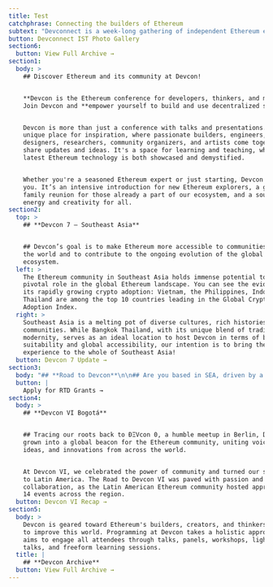 ```yaml
---
title: Test
catchphrase: Connecting the builders of Ethereum
subtext: "Devconnect is a week-long gathering of independent Ethereum events to learn, share, and\_**make progress together.**\n"
button: Devconnect IST Photo Gallery
section6:
  button: View Full Archive →
section1:
  body: >
    ## Discover Ethereum and its community at Devcon!


    **Devcon is the Ethereum conference for developers, thinkers, and makers.
    Join Devcon and **empower yourself to build and use decentralized systems.


    Devcon is more than just a conference with talks and presentations. It’s a
    unique place for inspiration, where passionate builders, engineers,
    designers, researchers, community organizers, and artists come together to
    share updates and ideas. It's a space for learning and teaching, where the
    latest Ethereum technology is both showcased and demystified.


    Whether you're a seasoned Ethereum expert or just starting, Devcon is for
    you. It’s an intensive introduction for new Ethereum explorers, a global
    family reunion for those already a part of our ecosystem, and a source of
    energy and creativity for all.
section2:
  top: >
    ## **Devcon 7 — Southeast Asia**


    ## Devcon’s goal is to make Ethereum more accessible to communities around
    the world and to contribute to the ongoing evolution of the global Ethereum
    ecosystem.
  left: >
    The Ethereum community in Southeast Asia holds immense potential to play a
    pivotal role in the global Ethereum landscape. You can see the evidence in
    its rapidly growing crypto adoption: Vietnam, the Philippines, Indonesia and
    Thailand are among the top 10 countries leading in the Global Crypto
    Adoption Index.
  right: >
    Southeast Asia is a melting pot of diverse cultures, rich histories, and
    communities. While Bangkok Thailand, with its unique blend of tradition and
    modernity, serves as an ideal location to host Devcon in terms of both venue
    suitability and global accessibility, our intention is to bring the Devcon
    experience to the whole of Southeast Asia!
  button: Devcon 7 Update →
section3:
  body: "## **Road to Devcon**\n\n## Are you based in SEA, driven by a community-oriented spirit, and passionate about Ethereum's potential to create a positive impact?\n\nCheck out the Road to Devcon grants round and apply. \LThis initiative was born from our commitment to support the rise of new Ethereum events, grassroots communities, and educational endeavors across Southeast Asia before Devcon 7.\n"
  button: |
    Apply for RTD Grants →
section4:
  body: >
    ## **Devcon VI Bogotá**


    ## Tracing our roots back to ÐΞVcon 0, a humble meetup in Berlin, Devcon has
    grown into a global beacon for the Ethereum community, uniting voices,
    ideas, and innovations from across the world.


    At Devcon VI, we celebrated the power of community and turned our spotlight
    to Latin America. The Road to Devcon VI was paved with passion and
    collaboration, as the Latin American Ethereum community hosted approximately
    14 events across the region.
  button: Devcon VI Recap →
section5:
  body: >
    Devcon is geared toward Ethereum's builders, creators, and thinkers who wish
    to improve this world. Programming at Devcon takes a holistic approach and
    aims to engage all attendees through talks, panels, workshops, lightning
    talks, and freeform learning sessions.
  title: |
    ## **Devcon Archive**
  button: View Full Archive →
---
```


